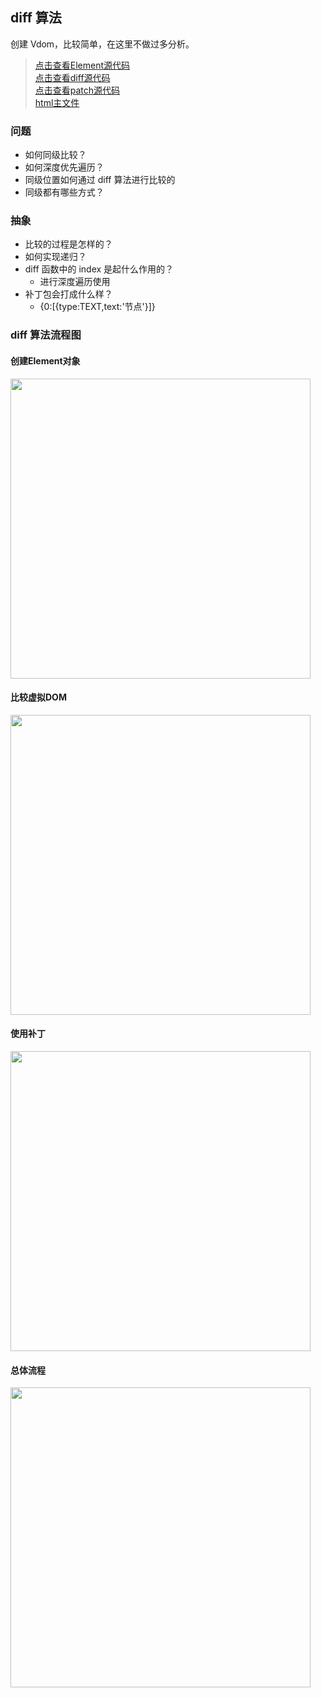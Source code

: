## diff 算法

创建 Vdom，比较简单，在这里不做过多分析。

> [点击查看Element源代码](./element.js)  
> [点击查看diff源代码](./diff.js)  
> [点击查看patch源代码](./patch.js)  
> [html主文件](./index.html)

### 问题

- 如何同级比较？
- 如何深度优先遍历？
- 同级位置如何通过 diff 算法进行比较的
- 同级都有哪些方式？

### 抽象

- 比较的过程是怎样的？
- 如何实现递归？
- diff 函数中的 index 是起什么作用的？
  - 进行深度遍历使用
- 补丁包会打成什么样？
  - {0:[{type:TEXT,text:'节点'}]}

### diff 算法流程图
#### 创建Element对象
<img style="width:50vw;" src="http://24k.live/common/github/js/d-E.png"/>
<br/>

#### 比较虚拟DOM
<img style="width:50vw;" src="http://24k.live/common/github/js/d-D.png"/>
<br/>

#### 使用补丁
<img style="width:50vw;" src="http://24k.live/common/github/js/d-P.png"/>
<br/>

#### 总体流程
<img style="width:50vw;" src="http://24k.live/common/github/js/d-I.png"/>